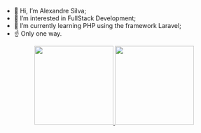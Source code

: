 - 👋 Hi, I’m Alexandre Silva;
- 👀 I’m interested in FullStack Development;
- 🌱 I’m currently learning PHP using the framework Laravel;
- ☝️  Only one way.
<div align="center">
  <a href="https://github.com/Awssilva">
  <img height="180em" src="https://github-readme-stats.vercel.app/api?username=awssilva&show_icons=true&theme=dracula&include_all_commits=true&count_private=true"/>
  <img height="180em" src="https://github-readme-stats.vercel.app/api/top-langs/?username=awssilva&layout=compact&langs_count=7&theme=dracula"/>
</div>
<div>
  <a href="https://img.shields.io/badge/Gmail-D14836?style=for-the-badge&logo=gmail&logoColor=white" target="_blank" rel="email"></a>
  
</div>
